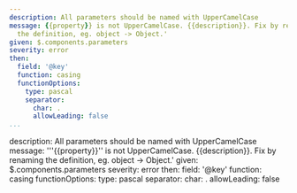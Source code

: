 ```yaml
---
description: All parameters should be named with UpperCamelCase
message: {{property}} is not UpperCamelCase. {{description}}. Fix by renaming
  the definition, eg. object -> Object.'
given: $.components.parameters
severity: error
then:
  field: '@key'
  function: casing
  functionOptions:
    type: pascal
    separator:
      char: .
      allowLeading: false
...
```

description: All parameters should be named with UpperCamelCase
message: '''{{property}}'' is not UpperCamelCase. {{description}}. Fix by renaming
  the definition, eg. object -> Object.'
given: $.components.parameters
severity: error
then:
  field: '@key'
  function: casing
  functionOptions:
    type: pascal
    separator:
      char: .
      allowLeading: false